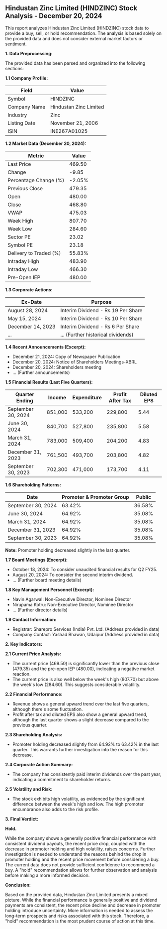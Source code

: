 ## Hindustan Zinc Limited (HINDZINC) Stock Analysis - December 20, 2024

This report analyzes Hindustan Zinc Limited (HINDZINC) stock data to provide a buy, sell, or hold recommendation.  The analysis is based solely on the provided data and does not consider external market factors or sentiment.

**1. Data Preprocessing:**

The provided data has been parsed and organized into the following sections:

**1.1 Company Profile:**

| Field             | Value                     |
|----------------------|--------------------------|
| Symbol              | HINDZINC                  |
| Company Name        | Hindustan Zinc Limited    |
| Industry            | Zinc                      |
| Listing Date        | November 21, 2006         |
| ISIN                | INE267A01025              |


**1.2 Market Data (December 20, 2024):**

| Metric                | Value      |
|------------------------|-------------|
| Last Price             | 469.50     |
| Change                 | -9.85      |
| Percentage Change (%)  | -2.05%     |
| Previous Close         | 479.35     |
| Open                   | 480.00     |
| Close                  | 468.80     |
| VWAP                  | 475.03     |
| Week High              | 807.70     |
| Week Low               | 284.60     |
| Sector PE             | 23.02      |
| Symbol PE              | 23.18      |
| Delivery to Traded (%) | 55.83%     |
| Intraday High         | 483.90     |
| Intraday Low          | 466.30     |
| Pre-Open IEP          | 480.00     |


**1.3 Corporate Actions:**

| Ex-Date      | Purpose                               |
|--------------|---------------------------------------|
| August 28, 2024 | Interim Dividend - Rs 19 Per Share    |
| May 15, 2024  | Interim Dividend - Rs 10 Per Share    |
| December 14, 2023 | Interim Dividend - Rs 6 Per Share     |
| ...           | ... (Further historical dividends)    |


**1.4 Recent Announcements (Excerpt):**

* December 21, 2024: Copy of Newspaper Publication
* December 20, 2024: Notice of Shareholders Meetings-XBRL
* December 20, 2024: Shareholders meeting
* ... (Further announcements)


**1.5 Financial Results (Last Five Quarters):**

| Quarter Ending     | Income     | Expenditure | Profit After Tax | Diluted EPS |
|----------------------|------------|-------------|-----------------|-------------|
| September 30, 2024 | 851,000    | 533,200     | 229,800         | 5.44        |
| June 30, 2024      | 840,700    | 527,800     | 235,800         | 5.58        |
| March 31, 2024     | 783,000    | 509,400     | 204,200         | 4.83        |
| December 31, 2023  | 761,500    | 493,700     | 203,800         | 4.82        |
| September 30, 2023 | 702,300    | 471,000     | 173,700         | 4.11        |


**1.6 Shareholding Patterns:**

| Date          | Promoter & Promoter Group | Public |
|---------------|--------------------------|--------|
| September 30, 2024 | 63.42%                     | 36.58% |
| June 30, 2024      | 64.92%                     | 35.08% |
| March 31, 2024     | 64.92%                     | 35.08% |
| December 31, 2023  | 64.92%                     | 35.08% |
| September 30, 2023 | 64.92%                     | 35.08% |

**Note:** Promoter holding decreased slightly in the last quarter.


**1.7 Board Meetings (Excerpt):**

* October 18, 2024: To consider unaudited financial results for Q2 FY25.
* August 20, 2024: To consider the second interim dividend.
* ... (Further board meeting details)


**1.8 Key Management Personnel (Excerpt):**

* Navin Agarwal: Non-Executive Director, Nominee Director
* Nirupama Kotru: Non-Executive Director, Nominee Director
* ... (Further director details)


**1.9 Contact Information:**

* Registrar: Sharepro Services (India) Pvt. Ltd. (Address provided in data)
* Company Contact: Yashad Bhawan, Udaipur (Address provided in data)


**2. Key Indicators:**

**2.1 Current Price Analysis:**

* The current price (469.50) is significantly lower than the previous close (479.35) and the pre-open IEP (480.00), indicating a negative market reaction.
* The current price is also well below the week's high (807.70) but above the week's low (284.60).  This suggests considerable volatility.

**2.2 Financial Performance:**

* Revenue shows a general upward trend over the last five quarters, although there's some fluctuation.
* Profit after tax and diluted EPS also show a general upward trend, although the last quarter shows a slight decrease compared to the previous quarter.

**2.3 Shareholding Analysis:**

* Promoter holding decreased slightly from 64.92% to 63.42% in the last quarter.  This warrants further investigation into the reason for this decrease.

**2.4 Corporate Action Summary:**

* The company has consistently paid interim dividends over the past year, indicating a commitment to shareholder returns.

**2.5 Volatility and Risk:**

* The stock exhibits high volatility, as evidenced by the significant difference between the week's high and low.  The high promoter encumbrance also adds to the risk profile.

**3. Final Verdict:**

**Hold.**

While the company shows a generally positive financial performance with consistent dividend payouts, the recent price drop, coupled with the decrease in promoter holding and high volatility, raises concerns.  Further investigation is needed to understand the reasons behind the drop in promoter holding and the recent price movement before considering a buy.  The current data does not provide sufficient confidence to recommend a buy.  A "hold" recommendation allows for further observation and analysis before making a more informed decision.

**Conclusion:**

Based on the provided data, Hindustan Zinc Limited presents a mixed picture.  While the financial performance is generally positive and dividend payments are consistent, the recent price decline and decrease in promoter holding introduce uncertainty.  More information is needed to assess the long-term prospects and risks associated with this stock.  Therefore, a "hold" recommendation is the most prudent course of action at this time.
